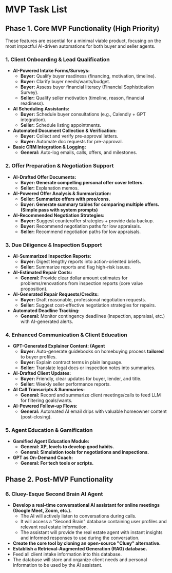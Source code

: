 # **MVP Task List**

## **Phase 1\. Core MVP Functionality (High Priority)**

These features are essential for a minimal viable product, focusing on the most impactful AI-driven automations for both buyer and seller agents.

### **1\. Client Onboarding & Lead Qualification**

* **AI-Powered Intake Forms/Surveys:**  
  * **Buyer:** Qualify buyer readiness (financing, motivation, timeline).  
  * **Buyer:** Clarify buyer needs/wants/budget.  
  * **Buyer:** Assess buyer financial literacy (Financial Sophistication Survey).  
  * **Seller:** Qualify seller motivation (timeline, reason, financial readiness).  
* **AI Scheduling Assistants:**  
  * **Buyer:** Schedule buyer consultations (e.g., Calendly \+ GPT integration).  
  * **Seller:** Schedule listing appointments.  
* **Automated Document Collection & Verification:**  
  * **Buyer:** Collect and verify pre-approval letters.  
  * **Buyer:** Automate doc requests for pre-approval.  
* **Basic CRM Integration & Logging:**  
  * **General:** Auto-log emails, calls, offers, and milestones.

### **2\. Offer Preparation & Negotiation Support**

* **AI-Drafted Offer Documents:**  
  * **Buyer: Generate compelling personal offer cover letters.**  
  * **Seller:** Explanation memos.  
* **AI-Powered Offer Analysis & Summarization:**  
  * **Seller: Summarize offers with pros/cons.**  
  * **Buyer: Generate summary tables for comparing multiple offers. (Simple pass with system prompts)**  
* **AI-Recommended Negotiation Strategies:**  
  * **Buyer:** Suggest counteroffer strategies \+ provide data backup.  
  * **Buyer:** Recommend negotiation paths for low appraisals.  
  * **Seller:** Recommend negotiation paths for low appraisals. 

### **3\. Due Diligence & Inspection Support** 

* **AI-Summarized Inspection Reports:**  
  * **Buyer:** Digest lengthy reports into action-oriented briefs.  
  * **Seller:** Summarize reports and flag high-risk issues.  
* **AI-Estimated Repair Costs:**  
  * **General:** Provide clear dollar amount estimates for problems/renovations from inspection reports (core value proposition).  
* **AI-Generated Repair Requests/Credits:**  
  * **Buyer:** Draft reasonable, professional negotiation requests.  
  * **Seller:** Suggest cost-effective negotiation strategies for repairs.  
* **Automated Deadline Tracking:**  
  * **General:** Monitor contingency deadlines (inspection, appraisal, etc.) with AI-generated alerts.

### **4\. Enhanced Communication & Client Education**

* **GPT-Generated Explainer Content: (Agent**   
  * **Buyer:** Auto-generate guidebooks on homebuying process **tailored** to buyer profiles.  
  * **Buyer:** Explain contract terms in plain language.  
  * **Seller:** Translate legal docs or inspection notes into summaries.  
* **AI-Drafted Client Updates:**  
  * **Buyer:** Friendly, clear updates for buyer, lender, and title.  
  * **Seller:** Weekly seller performance reports.  
* **AI Call Transcripts & Summaries:**  
  * **General:** Record and summarize client meetings/calls to feed LLM for filtering goals/wants.  
* **AI-Powered Follow-up Flows:**  
  * **General:** Automated AI email drips with valuable homeowner content (post-closing).

### **5\. Agent Education & Gamification**

* **Gamified Agent Education Module:**  
  * **General: XP, levels to develop good habits.**  
  * **General: Simulation tools for negotiations and inspections.**  
* **GPT as On-Demand Coach:**  
  * **General: For tech tools or scripts.**

## **Phase 2\. Post-MVP Functionality**

### **6\. Cluey-Esque Second Brain AI Agent** 

* **Develop a real-time conversational AI assistant for online meetings (Google Meet, Zoom, etc.).**  
  * The AI will actively listen to conversations during calls.  
  * It will access a "Second Brain" database containing user profiles and relevant real estate information.  
  * The assistant will provide the real estate agent with instant insights and informed responses to use during the conversation.  
* **Create the core tool by cloning an open-source "Cluey" alternative.**  
* **Establish a Retrieval-Augmented Generation (RAG) database.**  
* Feed all client intake information into this database.  
* The database will store and organize client needs and personal information to be used by the AI assistant.

